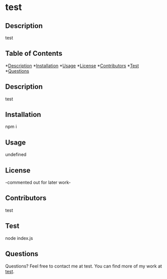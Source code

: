 # test

## Description

test

## Table of Contents

*[Description](#description)
*[Installation](#installation)
*[Usage](#usage)
*[License](#license)
*[Contributors](#contributors)
*[Test](#test)
*[Questions](#questions)


## Description
test

## Installation
npm i

## Usage
undefined

## License
-commented out for later work-

## Contributors
test

## Test
node index.js

## Questions
Questions?  Feel free to contact me at test.
You can find more of my work at [test](https://github.com/undefined/).
